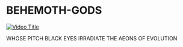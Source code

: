 # BEHEMOTH-GODS



[![Video Title](https://img.youtube.com/vi/1atDmByhgYE/0.jpg)](https://www.youtube.com/watch?v=1atDmByhgYE)

WHOSE PITCH BLACK EYES IRRADIATE THE AEONS OF EVOLUTION
